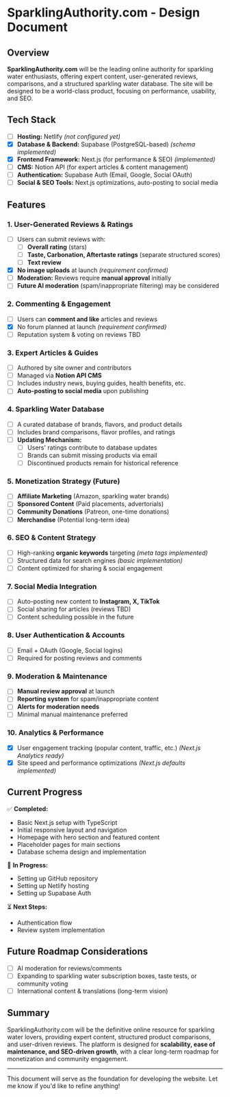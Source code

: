 # SparklingAuthority.com - Design Document

## Overview

**SparklingAuthority.com** will be the leading online authority for sparkling water enthusiasts, offering expert content, user-generated reviews, comparisons, and a structured sparkling water database. The site will be designed to be a world-class product, focusing on performance, usability, and SEO.

## Tech Stack

- [ ] **Hosting:** Netlify _(not configured yet)_
- [x] **Database & Backend:** Supabase (PostgreSQL-based) _(schema implemented)_
- [x] **Frontend Framework:** Next.js (for performance & SEO) _(implemented)_
- [ ] **CMS:** Notion API (for expert articles & content management)
- [ ] **Authentication:** Supabase Auth (Email, Google, Social OAuth)
- [ ] **Social & SEO Tools:** Next.js optimizations, auto-posting to social media

## Features

### 1. User-Generated Reviews & Ratings

- [ ] Users can submit reviews with:
  - [ ] **Overall rating** (stars)
  - [ ] **Taste, Carbonation, Aftertaste ratings** (separate structured scores)
  - [ ] **Text review**
- [x] **No image uploads** at launch _(requirement confirmed)_
- [ ] **Moderation:** Reviews require **manual approval** initially
- [ ] **Future AI moderation** (spam/inappropriate filtering) may be considered

### 2. Commenting & Engagement

- [ ] Users can **comment and like** articles and reviews
- [x] No forum planned at launch _(requirement confirmed)_
- [ ] Reputation system & voting on reviews TBD

### 3. Expert Articles & Guides

- [ ] Authored by site owner and contributors
- [ ] Managed via **Notion API CMS**
- [ ] Includes industry news, buying guides, health benefits, etc.
- [ ] **Auto-posting to social media** upon publishing

### 4. Sparkling Water Database

- [ ] A curated database of brands, flavors, and product details
- [ ] Includes brand comparisons, flavor profiles, and ratings
- [ ] **Updating Mechanism:**
  - [ ] Users' ratings contribute to database updates
  - [ ] Brands can submit missing products via email
  - [ ] Discontinued products remain for historical reference

### 5. Monetization Strategy (Future)

- [ ] **Affiliate Marketing** (Amazon, sparkling water brands)
- [ ] **Sponsored Content** (Paid placements, advertorials)
- [ ] **Community Donations** (Patreon, one-time donations)
- [ ] **Merchandise** (Potential long-term idea)

### 6. SEO & Content Strategy

- [ ] High-ranking **organic keywords** targeting _(meta tags implemented)_
- [ ] Structured data for search engines _(basic implementation)_
- [ ] Content optimized for sharing & social engagement

### 7. Social Media Integration

- [ ] Auto-posting new content to **Instagram, X, TikTok**
- [ ] Social sharing for articles (reviews TBD)
- [ ] Content scheduling possible in the future

### 8. User Authentication & Accounts

- [ ] Email + OAuth (Google, Social logins)
- [ ] Required for posting reviews and comments

### 9. Moderation & Maintenance

- [ ] **Manual review approval** at launch
- [ ] **Reporting system** for spam/inappropriate content
- [ ] **Alerts for moderation needs**
- [ ] Minimal manual maintenance preferred

### 10. Analytics & Performance

- [x] User engagement tracking (popular content, traffic, etc.) _(Next.js Analytics ready)_
- [x] Site speed and performance optimizations _(Next.js defaults implemented)_

## Current Progress

✅ **Completed:**

- Basic Next.js setup with TypeScript
- Initial responsive layout and navigation
- Homepage with hero section and featured content
- Placeholder pages for main sections
- Database schema design and implementation

🔄 **In Progress:**

- Setting up GitHub repository
- Setting up Netlify hosting
- Setting up Supabase Auth

⏳ **Next Steps:**

- Authentication flow
- Review system implementation

## Future Roadmap Considerations

- [ ] AI moderation for reviews/comments
- [ ] Expanding to sparkling water subscription boxes, taste tests, or community voting
- [ ] International content & translations (long-term vision)

## Summary

SparklingAuthority.com will be the definitive online resource for sparkling water lovers, providing expert content, structured product comparisons, and user-driven reviews. The platform is designed for **scalability, ease of maintenance, and SEO-driven growth**, with a clear long-term roadmap for monetization and community engagement.

---

This document will serve as the foundation for developing the website. Let me know if you'd like to refine anything!
